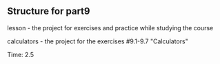 ## Structure for part9

lesson - the project for exercises and practice while studying the course

calculators - the project for the exercises #9.1-9.7 "Calculators"

Time: 2.5

